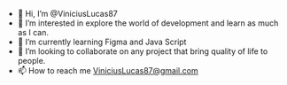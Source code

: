 - 👋 Hi, I’m @ViniciusLucas87
- 👀 I’m interested in explore the world of development and learn as much as I can.
- 🌱 I’m currently learning Figma and Java Script
- 💞️ I’m looking to collaborate on any project that bring quality of life to people.
- 📫 How to reach me ViniciusLucas87@gmail.com

<!---
ViniciusLucas87/ViniciusLucas87 is a ✨ special ✨ repository because its `README.md` (this file) appears on your GitHub profile.
You can click the Preview link to take a look at your changes.
--->
